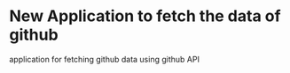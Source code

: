# New Application to fetch the data of github 
application for fetching github data using github API
